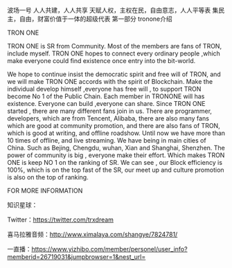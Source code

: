 波场一号
人人共建，人人共享
天赋人权，主权在民，自由意志，人人平等表
集民主，自由，财富价值于一体的超级代表
第一部分 tronone介绍

TRON ONE 

TRON ONE is SR from Community. Most of the members are fans of TRON, include myself. TRON ONE hopes to connect every ordinary people ,which make everyone could find existence once entry into the bit-world. 

We hope to continue insist the democratic spirit and free will of TRON,  and we will make TRON ONE accords with the spirit of Blockchain.  Make the individual develop himself ,everyone has free will ,  to support TRON become  No 1 of the Public Chain. 
Each member in TRONONE will has existence. Everyone can build ,everyone can share. Since TRON ONE started , there are many different fans join in us. There are programmer, developers, which are from Tencent, Alibaba,  there are also many fans which are good at community promotion, and there are also fans of TRON, which is good at writing, and offline roadshow. Until now we have more than 10 times of offline, and live streaming. We have being in main cities of China. 
Such as Bejing, Chengdu, wuhan, Xian and Shanghai, Shenzhen.  The power of community is big , everyone make their effort. Which makes TRON ONE is keep NO 1  on the ranking of SR. 
We can see ,  our Block efficiency is 100%, which is on the top fast of the SR, our meet up and culture promotion is also on the top of ranking. 

FOR MORE INFORMATION

知识星球：

Twitter：https://twitter.com/trxdream

喜马拉雅音频：http://www.ximalaya.com/shangye/7824781/

一直播：https://www.yizhibo.com/member/personel/user_info?memberid=26719031&jumpbrowser=1&nest_url=










